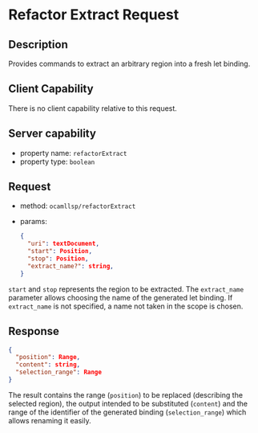 # Refactor Extract Request

## Description

Provides commands to extract an arbitrary region into a fresh let binding.

## Client Capability

There is no client capability relative to this request.

## Server capability

- property name: `refactorExtract`
- property type: `boolean`

## Request

- method: `ocamllsp/refactorExtract`
- params:

  ```json
  {
    "uri": textDocument,
    "start": Position,
    "stop": Position,
    "extract_name?": string,
  }
  ```

`start` and `stop` represents the region to be extracted. The `extract_name` parameter allows choosing the name of the generated let binding. If `extract_name` is not specified, a name not taken in the scope is chosen.

## Response

```json
{
  "position": Range,
  "content": string,
  "selection_range": Range
}
```

The result contains the range (`position`) to be replaced (describing the selected region), the output intended to be substituted (`content`) and the range of the identifier of the generated binding (`selection_range`) which allows renaming it easily.
